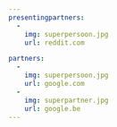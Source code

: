 ```yaml
---
presentingpartners:
  -
    img: superpersoon.jpg
    url: reddit.com

partners:
  -
    img: superpersoon.jpg
    url: google.com
  -
    img: superpartner.jpg
    url: google.be
---
```

